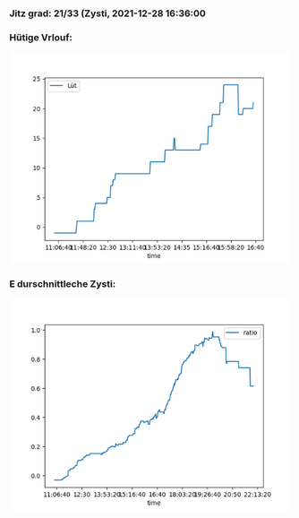 ### Jitz grad: 21/33 (Zysti, 2021-12-28 16:36:00

### Hütige Vrlouf:
![Graph](Today.png)

### E durschnittleche Zysti:
![Graph](Zysti.png)